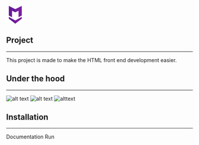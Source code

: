 ![alt text](https://github.com/adam-p/markdown-here/raw/master/src/common/images/icon48.png "Logo Title Text 1")

## Project

---

This project is made to make the HTML front end development easier.

## Under the hood

---

![alt text](https://gulpjs.com/img/gulp-white-text.svg "Gulp") ![alt text](https://raw.githubusercontent.com/pugjs/pug-logo/master/PNG/pug-final-logo_-colour-128.png "Pug") ![alttext](https://sass-lang.com/assets/img/styleguide/color-1c4aab2b.png "sass")

## Installation

---

Documentation
Run
